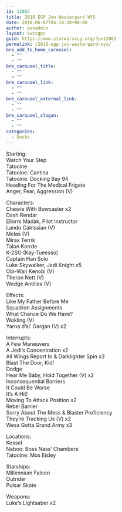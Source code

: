 ```yaml
---
id: 12863
title: 2018 EGP Jan Westergard WYS
date: 2018-06-07T06:10:30+00:00
author: pwsadmin
layout: swccgpc
guid: https://www.starwarsccg.org/?p=12863
permalink: /2018-egp-jan-westergard-wys/
bre_add_to_home_carousel:
  - ""
  - ""
bre_carousel_title:
  - ""
  - ""
bre_carousel_link:
  - ""
  - ""
bre_carousel_external_link:
  - ""
  - ""
bre_carousel_slogan:
  - ""
  - ""
categories:
  - Decks
---
```

Starting:  
Watch Your Step  
Tatooine  
Tatooine: Cantina  
Tatooine: Docking Bay 94  
Heading For The Medical Frigate  
Anger, Fear, Aggression (V)

Characters:  
Chewie With Bowcaster x2  
Dash Rendar  
Ellorrs Madak, Pilot Instructor  
Lando Calrissian (V)  
Melas (V)  
Mirax Terrik  
Talon Karrde  
K-2SO (Kay-Tueesso)  
Captain Han Solo  
Luke Skywalker, Jedi Knight x5  
Obi-Wan Kenobi (V)  
Theron Nett (V)  
Wedge Antilles (V)

Effects:  
Like My Father Before Me  
Squadron Assignments  
What Chance Do We Have?  
Wokling (V)  
Yarna d&#8217;al&#8217; Gargan (V) x2

Interrupts:  
A Few Maneuvers  
A Jedi&#8217;s Concentration x2  
All Wings Report In & Darklighter Spin x3  
Blast The Door, Kid!  
Dodge  
Hear Me Baby, Hold Together (V) x2  
Inconsequential Barriers  
It Could Be Worse  
It&#8217;s A Hit!  
Moving To Attack Position x2  
Rebel Barrier  
Sorry About The Mess & Blaster Proficiency  
They&#8217;re Tracking Us (V) x2  
Wesa Gotta Grand Army x3

Locations:  
Kessel  
Naboo: Boss Nass&#8217; Chambers  
Tatooine: Mos Eisley

Starships:  
Millennium Falcon  
Outrider  
Pulsar Skate

Weapons:  
Luke&#8217;s Lightsaber x2
